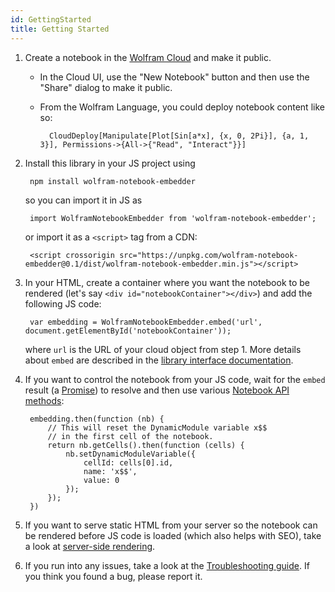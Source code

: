 ```yaml
---
id: GettingStarted
title: Getting Started
---
```


1. Create a notebook in the [Wolfram Cloud](https://www.wolframcloud.com/) and make it public.
    * In the Cloud UI, use the "New Notebook" button and then use the "Share" dialog to make it public.
    * From the Wolfram Language, you could deploy notebook content like so:

            CloudDeploy[Manipulate[Plot[Sin[a*x], {x, 0, 2Pi}], {a, 1, 3}], Permissions->{All->{"Read", "Interact"}}]
2. Install this library in your JS project using

        npm install wolfram-notebook-embedder
        
    so you can import it in JS as
    
        import WolframNotebookEmbedder from 'wolfram-notebook-embedder';
        
    or import it as a `<script>` tag from a CDN:
    
        <script crossorigin src="https://unpkg.com/wolfram-notebook-embedder@0.1/dist/wolfram-notebook-embedder.min.js"></script>
3. In your HTML, create a container where you want the notebook to be rendered (let's say `<div id="notebookContainer"></div>`) and add the following JS code:

        var embedding = WolframNotebookEmbedder.embed('url', document.getElementById('notebookContainer'));
    
    where `url` is the URL of your cloud object from step 1. More details about `embed` are described in the [library interface documentation](./LibraryInterface.md).
4. If you want to control the notebook from your JS code, wait for the `embed` result (a [Promise](https://developer.mozilla.org/en-US/docs/Web/JavaScript/Guide/Using_promises)) to resolve and then use various [Notebook API methods](./NotebookAPI.md):

        embedding.then(function (nb) {
            // This will reset the DynamicModule variable x$$
            // in the first cell of the notebook.
            return nb.getCells().then(function (cells) {
                nb.setDynamicModuleVariable({
                    cellId: cells[0].id,
                    name: 'x$$',
                    value: 0
                });
            });
        })
5. If you want to serve static HTML from your server so the notebook can be rendered before JS code is loaded (which also helps with SEO), take a look at [server-side rendering](./ServerSideRendering.md).
6. If you run into any issues, take a look at the [Troubleshooting guide](./Troubleshooting.md). If you think you found a bug, please report it.
